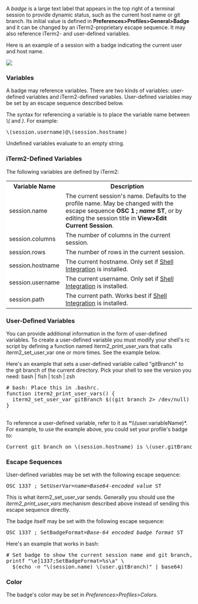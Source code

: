 <script>
function show(name) {
  document.getElementById("bash").style.display="none";
  document.getElementById("fish").style.display="none";
  document.getElementById("tcsh").style.display="none";
  document.getElementById("zsh").style.display="none";
  document.getElementById(name).style.display="";
}
</script>

A *badge* is a large text label that appears in the top right of a terminal session to provide dynamic status, such as the current host name or git branch. Its initial value is defined in <strong>Preferences&gt;Profiles&gt;General&gt;Badge</strong> and it can be changed by an iTerm2-proprietary escape sequence. It may also reference iTerm2- and user-defined variables.

Here is an example of a session with a badge indicating the current user and host name.

<img src="images/Badge.png">

### Variables

A badge may reference variables. There are two kinds of variables: user-defined variables and iTerm2-defined variables. User-defined variables may be set by an escape sequence described below.

The syntax for referencing a variable is to place the variable name between *\\(* and *)*. For example:

<pre>
\(session.username)@\(session.hostname)
</pre>

Undefined variables evaluate to an empty string.

### iTerm2-Defined Variables

The following variables are defined by iTerm2:

<table style="background: white">
  <tr class="tableheader">
    <th style="width: 100pt">Variable Name</th>
    <th>Description</th>
  </tr>

  <tr>
    <td>session.name</td>
    <td>The current session's name. Defaults to the profile name. May be changed with the escape sequence <strong>OSC 1 ; <i>name</i> ST</strong>, or by editing the session title in <strong>View&gt;Edit Current Session</strong>.</td>
  </tr>

  <tr>
    <td>session.columns</td>
    <td>The number of columns in the current session.</td>
  </tr>

  <tr>
    <td>session.rows</td>
    <td>The number of rows in the current session.</td>
  </tr>

  <tr>
    <td>session.hostname</td>
    <td>The current hostname. Only set if <a href="shell_integration.html">Shell Integration</a> is installed.</td>
  </tr>

  <tr>
    <td>session.username</td>
    <td>The current username. Only set if <a href="shell_integration.html">Shell Integration</a> is installed.</td>
  </tr>

  <tr>
    <td>session.path</td>
    <td>The current path. Works best if <a href="shell_integration.html">Shell Integration</a> is installed.</td>
  </tr>
</table>

### User-Defined Variables

You can provide additional information in the form of user-defined variables. To create a user-defined variable you must modify your shell's rc script by defining a function named iterm2_print_user_vars that calls iterm2_set_user_var one or more times. See the example below.

Here's an example that sets a user-defined variable called "gitBranch" to the git branch of the current directory. Pick your shell to see the version you need: <a style="cursor:pointer" onclick="show('bash')">bash</a> | 
<a style="cursor:pointer" onclick="show('fish')">fish</a> | 
<a style="cursor:pointer" onclick="show('tcsh')">tcsh</a> | 
<a style="cursor:pointer" onclick="show('zsh')">zsh</a>

<pre id="bash">
# bash: Place this in .bashrc.
function iterm2_print_user_vars() {
  iterm2_set_user_var gitBranch $((git branch 2> /dev/null) | grep \* | cut -c3-)
}
</pre>
<pre id="fish" style="display: none">
# fish: Place this in ~/.config/fish/config.fish after the line
# "source ~/.iterm2_shell_integration.fish".
function iterm2_print_user_vars
  set -l git_branch (git branch ^/dev/null | sed -n '/\* /s///p')
  iterm2_set_user_var gitBranch "$git_branch"
end
</pre>
<pre id="tcsh" style="display: none">
# tcsh: Place this in .tcshrc
alias get_current_branch "bash -c '((git branch 2> /dev/null) | grep \* | cut -c3-)'"
alias _iterm2_user_defined_vars \
    'iterm2_set_user_var gitBranch `get_current_branch | base64`'

# Note: you always need to manually base64 encode the second argument to
# iterm2_set_user_var. If you want to define more than one variable,
# use the pattern:
# alias _iterm2_user_defined_vars \
#   '(iterm2_set_user_var key1 value1; iterm2_set_user_var key2 value2; ...)'
</pre>
<pre id="zsh" style="display: none">
# zsh: Place this in .zshrc after "source /Users/georgen/.iterm2_shell_integration.zsh".
iterm2_print_user_vars() {
  iterm2_set_user_var gitBranch $((git branch 2> /dev/null) | grep \* | cut -c3-)
}
</pre>
<br/>
To reference a user-defined variable, refer to it as *\\(user.variableName)*. For example, to use the example above, you could set your profile's badge to:

<pre>
Current git branch on \(session.hostname) is \(user.gitBranch)
</pre>

### Escape Sequences

User-defined variables may be set with the following escape sequence:

<pre>
OSC 1337 ; SetUserVar=<i>name</i>=<i>Base64-encoded value</i> ST
</pre>

This is what iterm2_set_user_var sends. Generally you should use the *iterm2_print_user_vars* mechanism described above instead of sending this escape sequence directly.

The badge itself may be set with the following escape sequence:

<pre>
OSC 1337 ; SetBadgeFormat=<i>Base-64 encoded badge format</i> ST
</pre>

Here's an example that works in bash:

<pre style="white-space: pre">
# Set badge to show the current session name and git branch, if any is set.
printf "\e]1337;SetBadgeFormat=%s\a" \
  $(echo -n "\(session.name) \(user.gitBranch)" | base64)
</pre>

### Color

The badge's color may be set in *Preferences&gt;Profiles&gt;Colors*.


